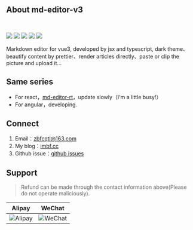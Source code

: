 ## About md-editor-v3

<br>

![](https://img.shields.io/github/stars/imzbf/md-editor-v3?style=social) ![](https://img.shields.io/npm/dm/md-editor-v3) ![](https://img.shields.io/bundlephobia/min/md-editor-v3) ![](https://img.shields.io/github/license/imzbf/md-editor-v3) ![](https://img.shields.io/github/package-json/v/imzbf/md-editor-v3)

Markdown editor for vue3, developed by jsx and typescript, dark theme、beautify content by prettier、render articles directly、paste or clip the picture and upload it...

## Same series

- For react，[md-editor-rt](https://github.com/imzbf/md-editor-rt)，update slowly（I'm a little busy!）
- For angular，developing.

## Connect

1. Email：zbfcqtl@163.com
2. My blog：[imbf.cc](https://imbf.cc/message)
3. Github issue：[github issues](https://github.com/imzbf/md-editor-v3/issues)

## Support

> Refund can be made through the contact information above(Please do not operate maliciously).

| Alipay | WeChat |
| --- | --- |
| ![Alipay](https://art-1252753142.cos.ap-chengdu.myqcloud.com/2021/10061034374527224217786475887.jpeg) | ![WeChat](https://art-1252753142.cos.ap-chengdu.myqcloud.com/2021/10061034518598350079764474265.jpeg) |
